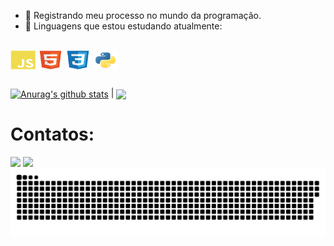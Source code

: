- 💬 Registrando meu processo no mundo da programação.
- 🌱 Linguagens que estou estudando atualmente:
<div style="display: inline_block"><br>
  <img align="center" alt="Icon-Js" height="30" width="40" src="https://raw.githubusercontent.com/devicons/devicon/master/icons/javascript/javascript-plain.svg">
  <img align="center" alt="Icon-HTML" height="30" width="40" src="https://raw.githubusercontent.com/devicons/devicon/master/icons/html5/html5-original.svg">
  <img align="center" alt="Icon-CSS" height="30" width="40" src="https://raw.githubusercontent.com/devicons/devicon/master/icons/css3/css3-original.svg">
  <img align="center" alt="Icon-Python" height="30" width="40" src="https://raw.githubusercontent.com/devicons/devicon/master/icons/python/python-original.svg">

</div>
  
  ##

</div>

<a href="https://github.com/anuraghazra/github-readme-stats"><img align="center" src="https://github-readme-stats.vercel.app/api?username=robertocarlos1007&count_private=true&show_icons=true&theme=github_dark&hide_border=true" alt="Anurag's github stats" /></a> | <a href="https://github.com/anuraghazra/github-readme-stats"><img align="center" src="https://github-readme-stats.vercel.app/api/top-langs/?username=robertocarlos1007&count_private=true&layout=compact&theme=github_dark&hide_border=true" /></a>
  
##

<h1>Contatos: </h1>
<div> 
 <a href="" target="_blank"><img src="https://img.shields.io/badge/Discord-7289DA?style=for-the-badge&logo=discord&logoColor=white" target="_blank"></a> 
  <a href = "mailto:"><img src="https://img.shields.io/badge/-Gmail-%23333?style=for-the-badge&logo=gmail&logoColor=white" target="_blank"></a>

  <picture>
  <source media="(prefers-color-scheme: dark)" srcset="https://raw.githubusercontent.com/robertocarlos1007/robertocarlos1007/output/github-contribution-grid-snake-dark.svg">
  <source media="(prefers-color-scheme: light)" srcset="https://raw.githubusercontent.com/robertocarlos1007/robertocarlos1007/output/github-contribution-grid-snake.svg">
  <img alt="github contribution grid snake animation" src="https://raw.githubusercontent.com/robertocarlos1007/robertocarlos1007/output/github-contribution-grid-snake.svg">
</picture>
</div>
  

